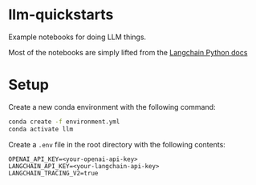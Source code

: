 # llm-quickstarts
Example notebooks for doing LLM things.

Most of the notebooks are simply lifted from the [Langchain Python docs](https://python.langchain.com/docs)

# Setup

Create a new conda environment with the following command:
```bash
conda create -f environment.yml
conda activate llm
```

Create a `.env` file in the root directory with the following contents:
```
OPENAI_API_KEY=<your-openai-api-key>
LANGCHAIN_API_KEY=<your-langchain-api-key>
LANGCHAIN_TRACING_V2=true
```

